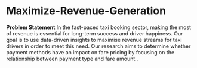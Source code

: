 # Maximize-Revenue-Generation

**Problem Statement**
In the fast-paced taxi booking sector, making the most of
revenue is essential for long-term success and driver
happiness.
Our goal is to use data-driven insights to maximise
revenue streams for taxi drivers in order to meet this need.
Our research aims to determine whether payment
methods have an impact on fare pricing by focusing on the
relationship between payment type and fare amount..
